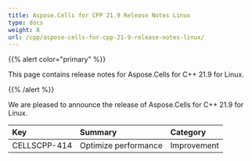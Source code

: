```yaml
---
title: Aspose.Cells for CPP 21.9 Release Notes Linux
type: docs
weight: 8
url: /cpp/aspose-cells-for-cpp-21-9-release-notes-linux/
---
```


{{% alert color="primary" %}} 

This page contains release notes for Aspose.Cells for C++ 21.9 for Linux.

{{% /alert %}} 

We are pleased to announce the release of Aspose.Cells for C++ 21.9 for Linux.

|**Key**|**Summary**|**Category**|
| :- | :- | :- |
|CELLSCPP-414|Optimize performance |Improvement|
